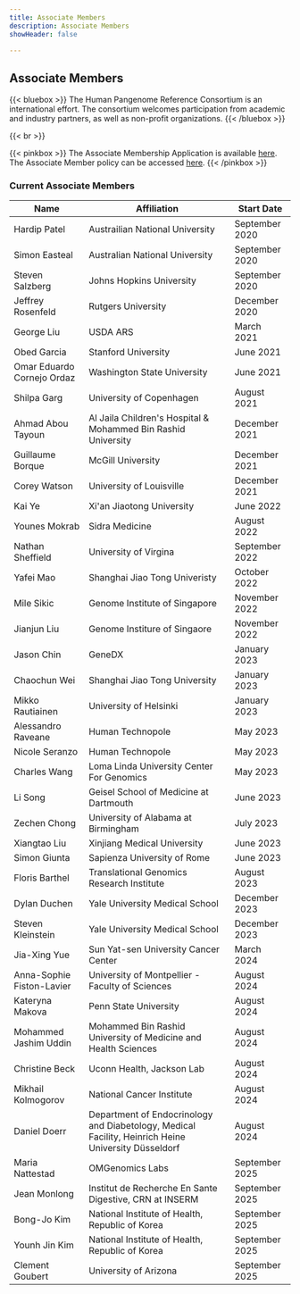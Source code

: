 ```yaml
---
title: Associate Members
description: Associate Members
showHeader: false

---
```


## Associate Members

{{< bluebox >}}
The Human Pangenome Reference Consortium is an international effort. The consortium welcomes participation from academic and industry partners, as well as non-profit organizations.
{{< /bluebox >}}

{{< br >}}

{{< pinkbox >}}
The Associate Membership Application is available [here](HPRCCollaborationInformationFormv3.1.pdf). The Associate Member policy can be accessed [here](HPRCAssociateMembersPolicy6.2.25.pdf).
{{< /pinkbox >}}


### Current Associate Members

| **Name** | **Affiliation** | **Start Date** |
| --- | --- | --- |
| Hardip Patel | Austrailian National University | September 2020 |
| Simon Easteal | Australian National University| September 2020 |
| Steven Salzberg | Johns Hopkins University | September 2020 |
| Jeffrey Rosenfeld | Rutgers University | December 2020 |
| George Liu | USDA ARS | March 2021 |
| Obed Garcia | Stanford University | June 2021 |
| Omar Eduardo Cornejo Ordaz | Washington State University | June 2021 |
| Shilpa Garg | University of Copenhagen | August 2021 |
| Ahmad Abou Tayoun | Al Jaila Children's Hospital & Mohammed Bin Rashid University | December 2021 |
| Guillaume Borque | McGill University | December 2021 |
| Corey Watson | University of Louisville | December 2021 |
| Kai Ye | Xi'an Jiaotong University | June 2022 |
| Younes Mokrab | Sidra Medicine | August 2022 |
| Nathan Sheffield |  University of Virgina | September 2022 |
| Yafei Mao | Shanghai Jiao Tong Univeristy | October 2022 |
| Mile Sikic | Genome Institute of Singapore | November 2022 |
| Jianjun Liu | Genome Institure of Singaore | November 2022 |
| Jason Chin | GeneDX | January 2023 |
| Chaochun Wei | Shanghai Jiao Tong University | January 2023 |
| Mikko Rautiainen | University of Helsinki | January 2023 |
| Alessandro Raveane | Human Technopole | May 2023
| Nicole Seranzo | Human Technopole | May 2023
| Charles Wang | Loma Linda University Center For Genomics | May 2023
| Li Song | Geisel School of Medicine at Dartmouth | June 2023 |
| Zechen Chong |University of Alabama at Birmingham | July 2023
| Xiangtao Liu | Xinjiang Medical University | June 2023
| Simon Giunta | Sapienza University of Rome | June 2023
| Floris Barthel | Translational Genomics Research Institute | August 2023
| Dylan Duchen | Yale University Medical School | December 2023
| Steven Kleinstein | Yale University Medical School | December 2023
| Jia-Xing Yue | Sun Yat-sen University Cancer Center | March 2024
| Anna-Sophie Fiston-Lavier | University of Montpellier - Faculty of Sciences | August 2024
| Kateryna Makova | Penn State University | August 2024
| Mohammed Jashim Uddin | Mohammed Bin Rashid University of Medicine and Health Sciences | August 2024
| Christine Beck | Uconn Health, Jackson Lab | August 2024
| Mikhail Kolmogorov | National Cancer Institute | August 2024
| Daniel Doerr | Department of Endocrinology and Diabetology, Medical Facility, Heinrich Heine University Düsseldorf | August 2024
| Maria Nattestad | OMGenomics Labs | September 2025
| Jean Monlong | Institut de Recherche En Sante Digestive, CRN at INSERM | September 2025
| Bong-Jo Kim | National Institute of Health, Republic of Korea | September 2025
| Younh Jin Kim | National Institute of Health, Republic of Korea | September 2025
| Clement Goubert | University of Arizona | September 2025
